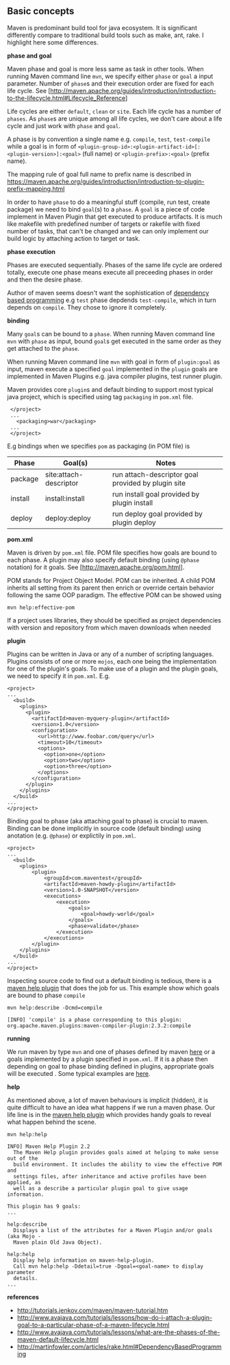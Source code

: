 ## Basic concepts

Maven is predominant build tool for java ecosystem. It is significant differently compare to traditional build tools such as make, ant, rake. I highlight here some differences. 

**phase and goal**

Maven phase and goal is more less same as task in other tools.  When running Maven command line `mvn`, we specify either `phase` or `goal` a input parameter. Number of `phase`s and their execution order are fixed for each life cycle. See [http://maven.apache.org/guides/introduction/introduction-to-the-lifecycle.html#Lifecycle_Reference]

Life cycles are either `default`, `clean` or `site`. Each life cycle has a number of `phases`. As `phase`s are unique among all life cycles, we don't care about a life cycle and just work with `phase` and `goal`. 

A phase is by convention a single name e.g. `compile`, `test`, `test-compile` while a goal is in form of `<plugin-group-id>:<plugin-artifact-id>[:<plugin-version>]:<goal>` (full name) or `<plugin-prefix>:<goal>` (prefix name). 

The mapping rule of goal full name to prefix name is described in https://maven.apache.org/guides/introduction/introduction-to-plugin-prefix-mapping.html

In order to have `phase` to do a meaningful stuff (compile, run test,  create package) we need to bind  `goal`(s) to a `phase`. A `goal` is a piece of code implement in Maven Plugin that get executed to produce artifacts.  It is much like makefile with predefined number of targets or rakefile with fixed number of tasks, that can't be changed and we can only implement our build logic by attaching action to target or task.

**phase execution**

Phases are executed sequentially. Phases of the same life cycle are ordered totally, execute one phase means execute all preceeding phases in order and then the desire phase.

Author of maven seems doesn't want the sophistication of [dependency based programming](http://martinfowler.com/articles/rake.html#DependencyBasedProgramming) e.g `test` phase depdends `test-compile`, which in turn depends on `compile`. They chose to ignore it completely.

**binding**

Many `goal`s can be bound to a `phase`. When running Maven command line `mvn` with `phase` as input, bound `goal`s get executed in the same order as they get attached to the `phase`. 

When running Maven command line `mvn` with goal in form of `plugin:goal` as input, maven execute a specified `goal` implemented in the `plugin` goals are implemented in Maven Plugins e.g. java compiler plugins, test runner plugin.

Maven provides core `plugin`s and default binding to support most typical java project, which is specified using tag `packaging` in `pom.xml` file. 
    
     </project>
     ...  
       <packaging>war</packaging>
     ...
     </project>

E.g  bindings when we specifies `pom` as packaging (in POM file) is

 Phase         | Goal(s)                | Notes 
 ------------- |------------------------| --------------------------------------------------
 package       | site:attach-descriptor | run attach-descriptor goal provided by plugin site
 install       | install:install        | run install goal provided by plugin install
 deploy	       | deploy:deploy	        | run deploy goal provided by plugin deploy

**pom.xml**

Maven is driven by `pom.xml` file. POM file specifies how goals are bound to each phase. A plugin may also specify default binding (using `@phase` notation) for it goals. See [http://maven.apache.org/pom.html].

POM stands for Project Object Model. POM can be inherited. A child POM inherits all setting from its parent then enrich or override certain behavior following the same OOP paradigm. The effective POM can be showed using 

    mvn help:effective-pom
    
If a project uses libraries, they should be specified as project dependencies with version and repository from which maven downloads when needed

**plugin**

Plugins can be written in Java or any of a number of scripting languages. Plugins consists of one or more `mojos`, each one being the implementation for one of the plugin's goals. To make use of a plugin and the plugin goals, we need to specify it in `pom.xml`. E.g.

    <project>
    ...
      <build>
        <plugins>
          <plugin>
            <artifactId>maven-myquery-plugin</artifactId>
            <version>1.0</version>
            <configuration>
              <url>http://www.foobar.com/query</url>
              <timeout>10</timeout>
              <options>
                <option>one</option>
                <option>two</option>
                <option>three</option>
              </options>
            </configuration>
          </plugin>
        </plugins>
      </build>
    ...
    </project>

Binding goal to phase (aka attaching goal to phase) is crucial to maven. Binding can be done implicitly in source code (default binding) using anotation (e.g. `@phase`) or explictily in `pom.xml`.

    <project>
    ...
	  <build>
		<plugins>
			<plugin>
				<groupId>com.maventest</groupId>
				<artifactId>maven-howdy-plugin</artifactId>
				<version>1.0-SNAPSHOT</version>
				<executions>
					<execution>
						<goals>
							<goal>howdy-world</goal>
						</goals>
						<phase>validate</phase>
					</execution>
				</executions>
			</plugin>
		</plugins>
	  </build>
    ...
    </project>

Inspecting source code to find out a default binding is tedious, there is a [maven help plugin](http://maven.apache.org/plugins/maven-help-plugin/describe-mojo.html) that does the job for us. This example show which goals are bound to phase `compile` 

    mvn help:describe -Dcmd=compile

    [INFO] 'compile' is a phase corresponding to this plugin:
    org.apache.maven.plugins:maven-compiler-plugin:2.3.2:compile

**running**

We run maven by type `mvn` and one of phases defined by maven [here](http://maven.apache.org/guides/introduction/introduction-to-the-lifecycle.html#Lifecycle_Reference) or a goals implemented by a plugin specified in `pom.xml`. If it is a phase then depending on goal to phase binding defined in plugins, appropriate goals will be executed . Some typical examples are [here](example.md).

**help**

As mentioned above, a lot of maven behaviours is implicit (hidden), it is quite difficult to have an idea what happens if we run a maven phase. Our life line is in the [maven help plugin](http://maven.apache.org/plugins/maven-help-plugin/describe-mojo.html) which provides handy goals to reveal what happen behind the scene. 

    mvn help:help
    
    INFO] Maven Help Plugin 2.2
      The Maven Help plugin provides goals aimed at helping to make sense out of the
      build environment. It includes the ability to view the effective POM and
      settings files, after inheritance and active profiles have been applied, as
      well as a describe a particular plugin goal to give usage information.

    This plugin has 9 goals:
    ...    

    help:describe
      Displays a list of the attributes for a Maven Plugin and/or goals (aka Mojo -
      Maven plain Old Java Object).

    help:help
      Display help information on maven-help-plugin.
      Call mvn help:help -Ddetail=true -Dgoal=<goal-name> to display parameter
      details.
    ...


**references**

* http://tutorials.jenkov.com/maven/maven-tutorial.htm
* http://www.avajava.com/tutorials/lessons/how-do-i-attach-a-plugin-goal-to-a-particular-phase-of-a-maven-lifecycle.html
* http://www.avajava.com/tutorials/lessons/what-are-the-phases-of-the-maven-default-lifecycle.html
* http://martinfowler.com/articles/rake.html#DependencyBasedProgramming
